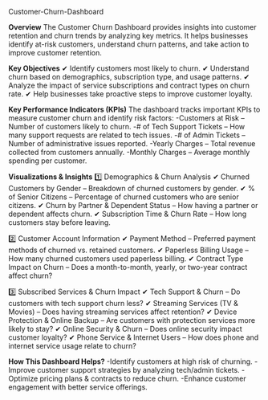 Customer-Churn-Dashboard

**Overview**
The Customer Churn Dashboard provides insights into customer retention and churn trends by analyzing key metrics. It helps businesses identify at-risk customers, understand churn patterns, and take action to improve customer retention.

**Key Objectives**
✔ Identify customers most likely to churn.
✔ Understand churn based on demographics, subscription type, and usage patterns.
✔ Analyze the impact of service subscriptions and contract types on churn rate.
✔ Help businesses take proactive steps to improve customer loyalty.

**Key Performance Indicators (KPIs)**
The dashboard tracks important KPIs to measure customer churn and identify risk factors:
-Customers at Risk – Number of customers likely to churn.
-# of Tech Support Tickets – How many support requests are related to tech issues.
-# of Admin Tickets – Number of administrative issues reported.
-Yearly Charges – Total revenue collected from customers annually.
-Monthly Charges – Average monthly spending per customer.

**Visualizations & Insights**
1️⃣ Demographics & Churn Analysis
✔ Churned Customers by Gender – Breakdown of churned customers by gender.
✔ % of Senior Citizens – Percentage of churned customers who are senior citizens.
✔ Churn by Partner & Dependent Status – How having a partner or dependent affects churn.
✔ Subscription Time & Churn Rate – How long customers stay before leaving.

2️⃣ Customer Account Information
✔ Payment Method – Preferred payment methods of churned vs. retained customers.
✔ Paperless Billing Usage – How many churned customers used paperless billing.
✔ Contract Type Impact on Churn – Does a month-to-month, yearly, or two-year contract affect churn?

3️⃣ Subscribed Services & Churn Impact
✔ Tech Support & Churn – Do customers with tech support churn less?
✔ Streaming Services (TV & Movies) – Does having streaming services affect retention?
✔ Device Protection & Online Backup – Are customers with protection services more likely to stay?
✔ Online Security & Churn – Does online security impact customer loyalty?
✔ Phone Service & Internet Users – How does phone and internet service usage relate to churn?


**How This Dashboard Helps?**
-Identify customers at high risk of churning.
-Improve customer support strategies by analyzing tech/admin tickets.
-Optimize pricing plans & contracts to reduce churn.
-Enhance customer engagement with better service offerings.
